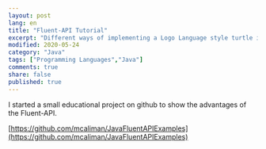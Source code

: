 ```yaml
---
layout: post
lang: en
title: "Fluent-API Tutorial"
excerpt: "Different ways of implementing a Logo Language style turtle in Java."
modified: 2020-05-24
category: "Java"
tags: ["Programming Languages","Java"]
comments: true
share: false
published: true
---
```



I started a small educational project on github to show the advantages of the Fluent-API.

[https://github.com/mcaliman/JavaFluentAPIExamples](https://github.com/mcaliman/JavaFluentAPIExamples)
